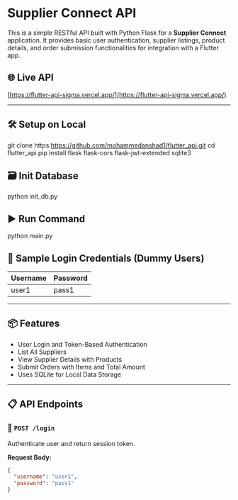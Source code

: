 # Supplier Connect API

This is a simple RESTful API built with Python Flask for a **Supplier Connect** application. It provides basic user authentication, supplier listings, product details, and order submission functionalities for integration with a Flutter app.

## 🌐 Live API

[https://flutter-api-sigma.vercel.app/](https://flutter-api-sigma.vercel.app/)

---

## 🛠️ Setup on Local

git clone https:https://github.com/mohammedanshad1/flutter_api.git
cd flutter_api
pip install flask flask-cors flask-jwt-extended sqlite3

## 🗃️ Init Database

python init_db.py

## ▶️ Run Command

python main.py

## 🔐 Sample Login Credentials (Dummy Users)

| Username | Password |
|----------|----------|
| user1    | pass1    |

---

## 📦 Features

- User Login and Token-Based Authentication
- List All Suppliers
- View Supplier Details with Products
- Submit Orders with Items and Total Amount
- Uses SQLite for Local Data Storage

---

## 📋 API Endpoints

### 🔑 `POST /login`

Authenticate user and return session token.

**Request Body:**
```json
{
  "username": "user1",
  "password": "pass1"
}
